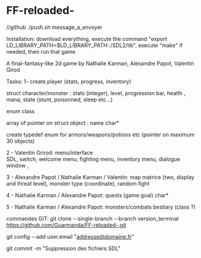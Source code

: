 # FF-reloaded-
//github
./push.sh message_a_envoyer


Installation: download everything, execute the command "export  LD_LIBRARY_PATH=$LD_LIBRARY_PATH:./SDL2/lib", execute "make" if needed, then run that game

A final-fantasy-like 2d game by Nathalie Karman, Alexandre Papot, Valentin Girod

Tasks:
1- create player (stats, progress, inventory) 
  
  
struct character/monster : stats (integer), level, progression bar, health , mana, state (stunt, poisonned, sleep etc...)
  
enum class
  
  array of pointer on struct object : name char*
  
create typedef enum for armors/weapons/potions etc (pointer on maximum 30 objects)
  

2 - Valentin Grirod: menu/interface  
  SDL, switch, welcome menu, fighting menu, inventory menu, dialogue window , 

3 - Alexandre Papot / Nathalie Karman / Valentin: map
  matrice (two, display and threat level), monster type (coordinate), random fight

4 - Nathalie Karman / Alexandre Papot: quests (game goal)
  char*

5 - Nathalie Karman / Alexandre Papot: monsters/combats
  bestiary (class ?)

commandes GIT:
git clone --single-branch --branch version_terminal https://github.com/Guarmanda/FF-reloaded-.git

git config --add user.email "addresse@domaine.fr"

git commit -m "Suppression des fichiers SDL"
  

